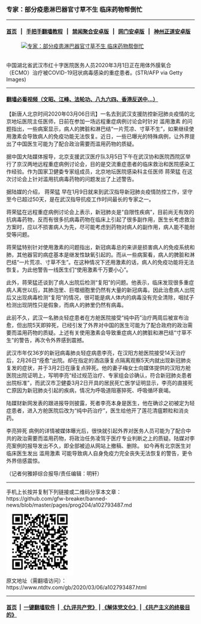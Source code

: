 ### 专家：部分疫患淋巴器官寸草不生 临床药物帮倒忙
------------------------

#### [首页](https://github.com/gfw-breaker/banned-news/blob/master/README.md) &nbsp;&nbsp;|&nbsp;&nbsp; [手把手翻墙教程](https://github.com/gfw-breaker/guides/wiki) &nbsp;&nbsp;|&nbsp;&nbsp; [禁闻聚合安卓版](https://github.com/gfw-breaker/bn-android) &nbsp;&nbsp;|&nbsp;&nbsp; [网门安卓版](https://github.com/oGate2/oGate) &nbsp;&nbsp;|&nbsp;&nbsp; [神州正道安卓版](https://github.com/SzzdOgate/update) 



<div><div class="featured_image">
 <a href="https://i.ntdtv.com/assets/uploads/2020/03/GettyImages-1204248108.jpg" target="_blank">
  <figure>
   <img alt="专家：部分疫患淋巴器官寸草不生 临床药物帮倒忙" src="https://i.ntdtv.com/assets/uploads/2020/03/GettyImages-1204248108-800x450.jpg"/>
  </figure><br/>
 </a>
 <span class="caption">
  中国湖北省武汉市红十字医院医务人员2020年3月1日正在用体外膜氧合（ECMO）治疗被COVID-19冠状病毒感染的重症患者。(STR/AFP via Getty Images)
 </span>
</div>
</div><hr/>

#### [翻墙必看视频（文昭、江峰、法轮功、八九六四、香港反送中...）](https://github.com/gfw-breaker/banned-news/blob/master/pages/link3.md)

<div><div class="post_content" itemprop="articleBody">
 <p>
  【新唐人北京时间2020年03月06日讯】一名去到武汉支援防控新冠肺炎疫情的北京地坛医院主任医师，日前在参加一场远程重症病例讨论会时针对
  <ok href="https://www.ntdtv.com/gb/滥用激素.htm">
   滥用激素
  </ok>
  的问题指出，一些病案显示，病人的脾脏和淋巴结“一片荒凉、寸草不生”，如果继续使用激素会导致病人的免疫功能无法恢复。近日，一些已曝光的特殊病例，让外界提出了中国医生可能为了配合政治需要而滥用药物的质疑。
 </p>
 <p>
  据中国大陆媒体报导，北京支援武汉医疗队3月5日下午在武汉协和医院西院区举行了京汉两地远程重症病例讨论会，目的是交流重症患者的临床救治和医院感染工作经验。作为国家卫健委专家组成员，北京地坛医院感染科主任医师
  <ok href="https://www.ntdtv.com/gb/蒋荣猛.htm">
   蒋荣猛
  </ok>
  在这次讨论会上针对滥用抗病毒药物的问题发出了上述警告。
 </p>
 <p>
  据陆媒的介绍，
  <ok href="https://www.ntdtv.com/gb/蒋荣猛.htm">
   蒋荣猛
  </ok>
  早在1月9日就来到武汉指导新冠肺炎疫情防控工作，坚守至今已超过50天，是在武汉指导抗疫工作时间最长的专家之一。
 </p>
 <p>
  蒋荣猛在远程重症病例讨论会上表示，新冠肺炎是“自限性疾病”，目前尚无有效的抗病毒药物，反而有很多抗病毒药物在临床上引起了很多副作用，医生长考虑救治方案时，应以不损害病人为先，尽可能考虑到药物对病人的副作用，病人能不能耐受等问题。
 </p>
 <p>
  蒋荣猛特别针对使用激素的问题指出，新冠病毒总的来讲是损害病人的免疫系统和肺，其他器官的病症基本是继发性缺氧引起的。而从一些病案看，病人的脾脏和淋巴结“一片荒凉、寸草不生”。在这种情况下还用激素的话，病人的免疫功能将无法恢复。为此他警告一线医生们“使用激素千万要小心”。
 </p>
 <p>
  此外，蒋荣猛还谈到了病人出院后检测“复阳”的问题。他表示，临床发现很多重症病人离世以后，其肺泡里、巨噬细胞里仍然有大量的新冠病毒。因此治愈病人出院后又出现病毒检测“复阳”的情况，很可能是病人体内的病毒没有完全清除，咽拭子检测出现阴性只是假象，而病人的肺里仍然有病毒。
 </p>
 <p>
  此前不久，武汉一名肺炎轻症患者在方舱医院接受“纯中药”治疗两周后被宣布治愈，但出院5天即猝死，已经引发了外界对中国的医生可能为了配合政府的政治需要而滥用药物的质疑。上述有关使用激素会导致重症病人的脾脏和淋巴结“寸草不生”的警告，再次令外界感到震撼。
 </p>
 <p>
  武汉市年仅36岁的新冠病毒肺炎轻症病患李亮，在汉阳方舱医院接受14天治疗后，2月26日“痊愈”出院。却在指定的酒店康复点隔离观察5天内就出现新冠肺炎复发的症状，并于3月2日在康复点猝死。他的妻子梅女士向媒体提供的汉阳方舱医院出院证明上，写明李亮“经过规范治疗、专家组会诊确认，符合新冠肺炎患者出院标准”，而武汉市卫健委3月2日开具的居民死亡医学证明显示，李亮的直接死亡原因为新冠肺炎引起的疾病，情况为呼吸道阻塞猝死、呼吸循环衰竭。
 </p>
 <p>
  陆媒财新网发表的跟进报导则披露，死者李亮本身是医生，他在确诊之初被定为轻症患者，进入方舱医院后改为“纯中药治疗”，医生给他开了莲花清瘟颗粒和消炎药。
 </p>
 <p>
  <ok href="https://www.ntdtv.com/gb/李亮猝死.htm">
   李亮猝死
  </ok>
  病例的详情被媒体曝光后，很快就引起外界对医务人员可能为了配合中共的政治需要而滥用药物，将政治任务凌驾于医疗专业判断之上的质疑。陆媒对李亮案例的报导发出不久，即全部被迫从网站上撤稿、删除。 如今再有北京医生对临床医生发出
  <ok href="https://www.ntdtv.com/gb/滥用激素.htm">
   滥用激素
  </ok>
  可能导致病人自身免疫力完全丧失无法恢复的警告，更令外界倍感震惊。
 </p>
 <p>
  （记者何雅婷综合报导/责任编辑：明轩）
 </p>
 <div class="single_ad">
 </div>
</div>
</div>
<hr/>
手机上长按并复制下列链接或二维码分享本文章：<br/>
https://github.com/gfw-breaker/banned-news/blob/master/pages/prog204/a102793487.md <br/>
<a href='https://github.com/gfw-breaker/banned-news/blob/master/pages/prog204/a102793487.md'><img src='https://github.com/gfw-breaker/banned-news/blob/master/pages/prog204/a102793487.md.png'/></a> <br/>
原文地址（需翻墙访问）：https://www.ntdtv.com/gb/2020/03/06/a102793487.html


------------------------
#### [首页](https://github.com/gfw-breaker/banned-news/blob/master/README.md) &nbsp;|&nbsp; [一键翻墙软件](https://github.com/gfw-breaker/nogfw/blob/master/README.md) &nbsp;| [《九评共产党》](https://github.com/gfw-breaker/9ping.md/blob/master/README.md#九评之一评共产党是什么) | [《解体党文化》](https://github.com/gfw-breaker/jtdwh.md/blob/master/README.md) | [《共产主义的终极目的》](https://github.com/gfw-breaker/gczydzjmd.md/blob/master/README.md)


<img src='http://gfw-breaker.win/banned-news/pages/prog204/a102793487.md' width='0px' height='0px'/>